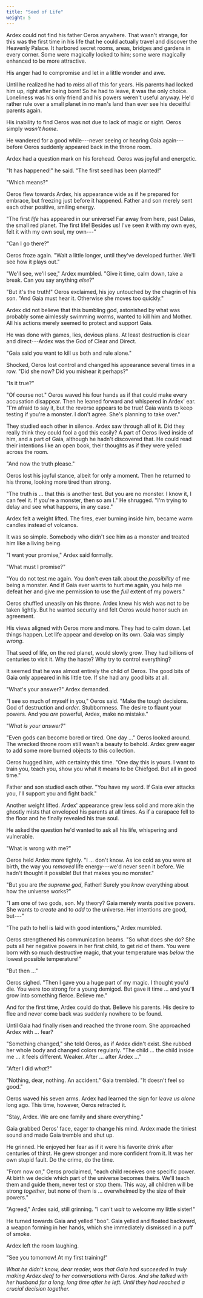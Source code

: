 ```yaml
---
title: "Seed of Life"
weight: 5
---
```


Ardex could not find his father Oeros anywhere. That wasn't strange, for this was the first time in his life that he could actually travel and discover the Heavenly Palace. It harbored secret rooms, areas, bridges and gardens in every corner. Some were magically locked to him; some were magically enhanced to be more attractive. 

His anger had to compromise and let in a little wonder and awe.

Until he realized he had to _miss_ all of this for years. His parents had locked him up, right after being born! So he had to leave, it was the only choice. Loneliness was his only friend and his powers weren't useful anyway. He'd rather rule over a small planet in no man's land than ever see his deceitful parents again.

His inability to find Oeros was not due to lack of magic or sight. Oeros simply _wasn't home_.

He wandered for a good while---never seeing or hearing Gaia again---before Oeros suddenly appeared back in the throne room.

Ardex had a question mark on his forehead. Oeros was joyful and energetic.

"It has happened!" he said. "The first seed has been planted!"

"Which means?"

Oeros flew towards Ardex, his appearance wide as if he prepared for embrace, but freezing just before it happened. Father and son merely sent each other positive, smiling energy.

"The first _life_ has appeared in our universe! Far away from here, past Dalas, the small red planet. The first life! Besides us! I've seen it with my own eyes, felt it with my own soul, my own---"

"Can I go there?"

Oeros froze again. "Wait a little longer, until they've developed further. We'll see how it plays out."

"We'll see, we'll see," Ardex mumbled. "Give it time, calm down, take a break. Can you say anything _else_?"

"But it's the truth!" Oeros exclaimed, his joy untouched by the chagrin of his son. "And Gaia must hear it. Otherwise she moves too quickly."

Ardex did not believe that this bumbling god, astonished by what was probably some aimlessly swimming worms, wanted to kill him and Mother. All his actions merely seemed to protect and support Gaia.

He was done with games, lies, devious plans. At least destruction is clear and direct---Ardex was the God of Clear and Direct.

"Gaia said you want to kill us both and rule alone."

Shocked, Oeros lost control and changed his appearance several times in a row. "Did she now? Did you mishear it perhaps?"

"Is it true?"

"Of course not." Oeros waved his four hands as if that could make every accusation disappear. Then he leaned forward and whispered in Ardex' ear. "I'm afraid to say it, but the reverse appears to be true! Gaia wants to keep testing if you're a monster. I don't agree. She's planning to take over."

They studied each other in silence. Ardex saw through all of it. Did they really think they could fool a god this easily? A part of Oeros lived inside of him, and a part of Gaia, although he hadn't discovered that. He could read their intentions like an open book, their thoughts as if they were yelled across the room.

"And now the truth please."

Oeros lost his joyful stance, albeit for only a moment. Then he returned to his throne, looking more tired than strong.

"The truth is ... that this is another test. But you are no monster. I know it, I can feel it. If you're a monster, then so am I." He shrugged. "I'm trying to delay and see what happens, in any case."

Ardex felt a weight lifted. The fires, ever burning inside him, became warm candles instead of volcanos. 

It was so simple. Somebody who didn't see him as a monster and treated him like a living being.

"I want your promise," Ardex said formally.

"What must I promise?"

"You do not test me again. You don't even talk about the _possibility_ of me being a monster. And if Gaia ever wants to hurt me again, you help me defeat her and give me permission to use the _full_ extent of my powers."

Oeros shuffled uneasily on his throne. Ardex knew his wish was not to be taken lightly. But he wanted security and felt Oeros would honor such an agreement.

His views aligned with Oeros more and more. They had to calm down. Let things happen. Let life appear and develop on its own. Gaia was simply _wrong_.

That seed of life, on the red planet, would slowly grow. They had billions of centuries to visit it. Why the haste? Why try to control everything?

It seemed that he was almost entirely the child of Oeros. The good bits of Gaia only appeared in his little toe. If she had any good bits at all.

"What's your answer?" Ardex demanded.

"I see so much of myself in you," Oeros said. "Make the tough decisions. God of destruction and _order_. Stubbornness. The desire to flaunt your powers. And you _are_ powerful, Ardex, make no mistake."

"_What is your answer?_"

"Even gods can become bored or tired. One day ..." Oeros looked around. The wrecked throne room still wasn't a beauty to behold. Ardex grew eager to add some more burned objects to this collection.

Oeros hugged him, with certainty this time. "One day this is yours. I want to train you, teach you, show you what it means to be Chiefgod. But all in good time."

Father and son studied each other. "You have my word. If Gaia ever attacks you, I'll support you and fight back."

Another weight lifted. Ardex' appearance grew less solid and more akin the ghostly mists that enveloped his parents at all times. As if a carapace fell to the floor and he finally revealed his true soul.

He asked the question he'd wanted to ask all his life, whispering and vulnerable.

"What is wrong with me?"

Oeros held Ardex more tightly. "I ... don't know. As ice cold as you were at birth, the way you _removed_ life energy---we'd never seen it before. We hadn't thought it possible! But that makes you no monster."

"But you are _the supreme god_, Father! Surely you _know_ everything about how the universe works?"

"I am one of two gods, son. My theory? Gaia merely wants positive powers. She wants to _create_ and to _add_ to the universe. Her intentions are good, but---"

"The path to hell is laid with good intentions," Ardex mumbled.

Oeros strengthened his communication beams. "So what does she do? She puts all her negative powers in her first child, to get rid of them. You were born with so much destructive magic, that your temperature was _below_ the lowest possible temperature!"

"But then ..."

Oeros sighed. "Then I gave you a huge part of my magic. I thought you'd die. You were too strong for a young demigod. But gave it time ... and you'll grow into something fierce. Believe me."

And for the first time, Ardex could do that. Believe his parents. His desire to flee and never come back was suddenly nowhere to be found.

Until Gaia had finally risen and reached the throne room. She approached Ardex with ... fear?

"Something changed," she told Oeros, as if Ardex didn't exist. She rubbed her whole body and changed colors regularly. "The child ... the child inside me ... it feels different. Weaker. After ... after Ardex ..."

"After I did _what_?"

"Nothing, dear, nothing. An accident." Gaia trembled. "It doesn't feel so good."

Oeros waved his seven arms. Ardex had learned the sign for _leave us alone_ long ago. This time, however, Oeros retracted it.

"Stay, Ardex. We are one family and share everything."

Gaia grabbed Oeros' face, eager to change his mind. Ardex made the tiniest sound and made Gaia tremble and shut up.

He grinned. He enjoyed her fear as if it were his favorite drink after centuries of thirst. He grew stronger and more confident from it. It was her own stupid fault. Do the crime, do the time.

"From now on," Oeros proclaimed, "each child receives one specific power. At birth we decide which part of the universe becomes theirs. We'll teach them and guide them, never test or stop them. This way, all children will be strong _together_, but none of them is ... overwhelmed by the size of their powers."

"Agreed," Ardex said, still grinning. "I can't _wait_ to welcome my little sister!"

He turned towards Gaia and yelled "boo". Gaia yelled and floated backward, a weapon forming in her hands, which she immediately dismissed in a puff of smoke.

Ardex left the room laughing.

"See you tomorrow! At my first training!"

_What he didn't know, dear reader, was that Gaia had succeeded in truly making Ardex deaf to her conversations with Oeros. And she talked with her husband for a long, long time after he left. Until they had reached a crucial decision together._